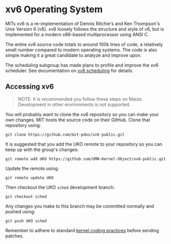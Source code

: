 # xv6 Operating System

MITs xv6 is a re-implementation of Dennis Ritchie's and Ken Thompson's Unix
Version 6 (v6). xv6 loosely follows the structure and style of v6, but is
implemented for a modern x86-based multiprocessor using ANSI C.

The entire xv6 source code totals to around 100k lines of code, a relatively
small number compared to modern operating systems. The code is also simple
making it a great candidate to analyze and improve upon.

The scheduling subgroup has made plans to profile and improve the xv6
scheduler. See documentation on [xv6 scheduling](/docs/xv6/sched.md) for details.

## Accessing xv6

> NOTE: It is recommended you follow these steps on Maize. Development in
> other environments is not supported.

You will probably want to clone the xv6 repository so you can make your own
changes. MIT hosts the source code on their GitHub. Clone that repository
using:

```
git clone https://github.com/mit-pdos/xv6-public.git
```

It is suggested that you add the UKO remote to your repository so you can keep
up with the group's changes:

```
git remote add UKO https://github.com/UMN-Kernel-Object/xv6-public.git
```

Update the remote using:

```
git remote update UKO
```

Then checkout the UKO `sched` development branch:

```
git checkout sched
```

Any changes you make to this branch may be committed normally and pushed
using:

```
git push UKO sched
```

Remember to adhere to standard [kernel coding practices]() before sending
patches.
